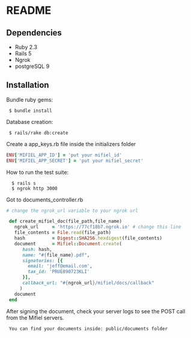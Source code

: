 # README

## Dependencies
  * Ruby 2.3
  * Rails 5
  * Ngrok
  * postgreSQL 9

## Installation

Bundle ruby gems:
```
 $ bundle install
```  
Database creation:
```
 $ rails/rake db:create
```
Create a app_keys.rb file inside the initializers folder
``` ruby
ENV['MIFIEL_APP_ID'] = 'put your mifiel_id'
ENV['MIFIEL_APP_SECRET'] = 'put your mifiel_secret'
```
How to run the test suite:
```
  $ rails s  
  $ ngrok http 3000
```  
Got to documents_controller.rb
```ruby
# change the ngrok_url variable to your ngrok url 

 def create_mifiel_doc(file_path,file_name)
   ngrok_url     = 'https://77cf18b7.ngrok.io' # change this line
   file_contents = File.read(file_path)
   hash          = Digest::SHA256.hexdigest(file_contents)
   document      = Mifiel::Document.create(
      hash: hash,
      name: "#{file_name}.pdf",
      signatories: [{
        email: 'jeff@email.com',
        tax_id: 'PRUE890723KLI'
      }],
      callback_url: "#{ngrok_url}/mifiel/docs/callback"
     )
   document
 end
```
After signing the document, check your server logs to see the POST call from the Mifiel servers.
```
 You can find your documents inside: public/documents folder
```

